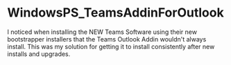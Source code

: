 # WindowsPS_TeamsAddinForOutlook
I noticed when installing the NEW Teams Software using their new bootstrapper installers that the Teams Outlook Addin wouldn't always install. This was my solution for getting it to install consistently after new installs and upgrades.
